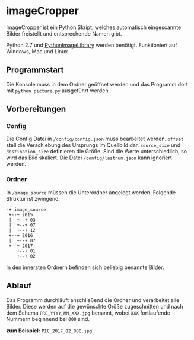 # imageCropper
ImageCropper ist ein Python Skript, welches automatisch eingescannte Bilder freistellt und entsprechende Namen gibt.

Python 2.7 und [PythonImageLibrary](http://www.pythonware.com/products/pil/) werden benötigt. Funktioniert auf Windows, Mac und Linux.

## Programmstart
Die Konsole muss in dem Ordner geöffnet werden und das Programm dort mit `python picture.py` ausgeführt werden.

## Vorbereitungen
### Config
Die Config Datei in `/config/config.json` muss bearbeitet werden. `offset` stell die Verschiebung des Ursprungs im Quellbild dar, `source_size` und `destination_size` definieren die Größe. Sind die Werte unterschiedlich, so wird das Bild skaliert. Die Datei `/config/lastnum.json` kann ignoriert werden.

### Ordner
In `/image_source` müssen die Unterordner angelegt werden. Folgende Struktur ist zwingend:
```
-+ image_source
 +--+ 2015
 |  +--+ 03
 |  +--+ 07
 |  +--+ 12
 +--+ 2016
 |  +--+ 07
 +--+ 2017
    +--+ 01
    +--+ 02
```
In den innersten Ordnern befinden sich beliebig benannte Bilder.

## Ablauf
Das Programm durchläuft anschließend die Ordner und verarbeitet alle Bilder. Diese werden auf die gewünschte Größe zugeschnitten und nach dem Schema `PRE_YYYY_MM_XXX.jpg` benannt, wobei `XXX` fortlaufende Nummern beginnend bei `000` sind.

**zum Beispiel:** `PIC_2017_02_000.jpg`
